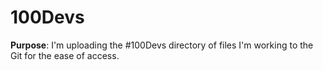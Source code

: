 # 100Devs

**Purpose**: I'm uploading the #100Devs directory of files I'm working to the Git for the ease of access.



